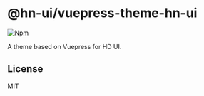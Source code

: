 # @hn-ui/vuepress-theme-hn-ui

[![Npm](https://img.shields.io/npm/v/@hn-ui/vuepress-theme-hn-ui)](https://www.npmjs.com/package/@hn-ui/vuepress-theme-hn-ui)

A theme based on Vuepress for HD UI.

## License

MIT
